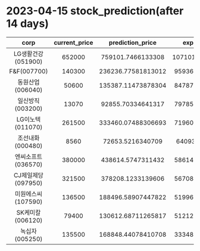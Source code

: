 # 2023-04-15 stock_prediction(after 14 days)

|   corp   |   current_price   |   prediction_price   |   expected_profit   |
|:--------:|:-----------------:|:--------------------:|:-------------------:|
|LG생활건강(051900)|652000|759101.7466133308|107101.74661333079|
|F&F(007700)|140300|236236.77581813012|95936.77581813012|
|동원산업(006040)|50600|135387.11473878304|84787.11473878304|
|일신방직(003200)|13070|92855.70334641317|79785.70334641317|
|LG이노텍(011070)|261500|333460.07488306693|71960.07488306693|
|조선내화(000480)|8560|72653.5216340709|64093.5216340709|
|엔씨소프트(036570)|380000|438614.5747311432|58614.57473114319|
|CJ제일제당(097950)|321500|378208.1233139606|56708.12331396062|
|미원에스씨(107590)|136500|188496.58907447822|51996.58907447822|
|SK케미칼(006120)|79400|130612.68711265817|51212.68711265817|
|녹십자(005250)|135500|168848.44078410708|33348.44078410708|
